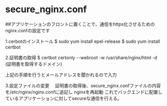 # secure_nginx.conf

##アプリケーションのフロントに置くことで、通信をhttps化させるためのnginx.confの設定です

1.cerbotのインストール
 $ sudo yum install epel-release
 $ sudo yum install certbot

2.証明書の取得
 $ certbot certonly --webroot -w /usr/share/nginx/html -d \
   (証明書を取得するドメイン)

  上記の手順を行うとメールアドレスを聞かれるので入力

3.設定ファイルの変更
　証明書の取得後、secure_nginx.confファイルの内容を/etc/nginx/nginx.confに追記し
  nginxを再起動
  これでバックエンドに配置しているアプリケーションに対してsecureな通信を行える。
